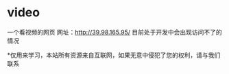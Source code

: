 # video

一个看视频的网页
网址：http://39.98.165.95/   目前处于开发中会出现访问不了的情况

*仅用来学习，本站所有资源来自互联网，如果无意中侵犯了您的权利，请与我们联系
